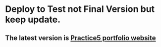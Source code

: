 Deploy to Test not Final Version but keep update.
===
The latest version is [Practice5 portfolio website](https://github.com/lit-cup/HTML-CSS-Practice/tree/868cc5c156d231ab0d0d456a0f1faf36780ef0a0/Practice5%20portfolio%20website "Practice5 portfolio website")
---
